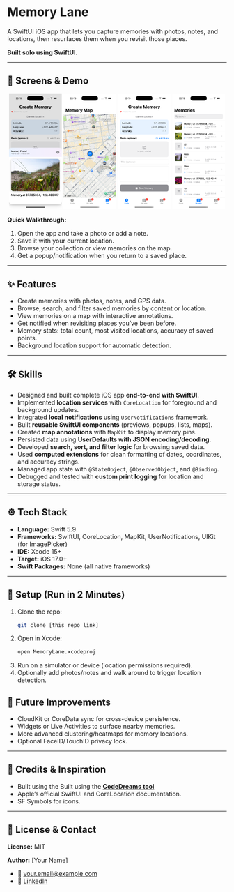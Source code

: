 # Memory Lane  
A SwiftUI iOS app that lets you capture memories with photos, notes, and locations, then resurfaces them when you revisit those places.  

**Built solo using SwiftUI.**

---

## 📱 Screens & Demo
<p align="center">
  <img src="./images_memory_lane/screenshot_1" alt="Screenshot 1" width="24%">
  <img src="./images_memory_lane/screenshot_2" alt="Screenshot 2" width="24%">
  <img src="./images_memory_lane/screenshot_3" alt="Screenshot 3" width="24%">
  <img src="./images_memory_lane/screenshot_4" alt="Screenshot 4" width="24%">
</p>


**Quick Walkthrough:**  
1. Open the app and take a photo or add a note.  
2. Save it with your current location.  
3. Browse your collection or view memories on the map.  
4. Get a popup/notification when you return to a saved place.  

---

## ✨ Features 
- Create memories with photos, notes, and GPS data.  
- Browse, search, and filter saved memories by content or location.  
- View memories on a map with interactive annotations.  
- Get notified when revisiting places you’ve been before.  
- Memory stats: total count, most visited locations, accuracy of saved points.  
- Background location support for automatic detection.  

---

## 🛠 Skills
- Designed and built complete iOS app **end-to-end with SwiftUI**.  
- Implemented **location services** with `CoreLocation` for foreground and background updates.  
- Integrated **local notifications** using `UserNotifications` framework.  
- Built **reusable SwiftUI components** (previews, popups, lists, maps).  
- Created **map annotations** with `MapKit` to display memory pins.  
- Persisted data using **UserDefaults with JSON encoding/decoding**.  
- Developed **search, sort, and filter logic** for browsing saved data.  
- Used **computed extensions** for clean formatting of dates, coordinates, and accuracy strings.  
- Managed app state with `@StateObject`, `@ObservedObject`, and `@Binding`.  
- Debugged and tested with **custom print logging** for location and storage status.  

---

## ⚙️ Tech Stack
- **Language:** Swift 5.9  
- **Frameworks:** SwiftUI, CoreLocation, MapKit, UserNotifications, UIKit (for ImagePicker)  
- **IDE:** Xcode 15+  
- **Target:** iOS 17.0+  
- **Swift Packages:** None (all native frameworks)  

---

## 🚀 Setup (Run in 2 Minutes)
1. Clone the repo:  
   ```bash
   git clone [this repo link]
   ```
2. Open in Xcode:
	```bash
	open MemoryLane.xcodeproj
	```
3. Run on a simulator or device (location permissions required).
4. Optionally add photos/notes and walk around to trigger location detection.

## 🔮 Future Improvements
- CloudKit or CoreData sync for cross-device persistence.  
- Widgets or Live Activities to surface nearby memories.  
- More advanced clustering/heatmaps for memory locations.  
- Optional FaceID/TouchID privacy lock.  

---

## 🙌 Credits & Inspiration
- Built using the Built using the [**CodeDreams tool**](https://codedreams.app/)
- Apple’s official SwiftUI and CoreLocation documentation.  
- SF Symbols for icons.  

---

## 📄 License & Contact
**License:** MIT  

**Author:** [Your Name]  
- 📧 your.email@example.com  
- 💼 [LinkedIn](https://linkedin.com/in/yourprofile)  
